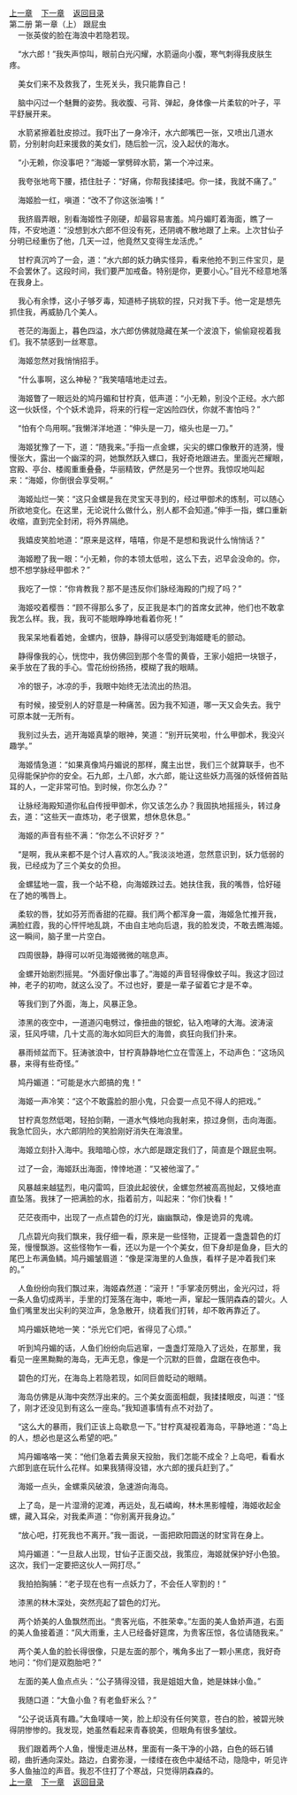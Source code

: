 
[上一章](https://github.com/xiaominghe2014/spider_book/blob/master/book/知北游/第20章.md)&nbsp;&nbsp;&nbsp;&nbsp;[下一章](https://github.com/xiaominghe2014/spider_book/blob/master/book/知北游/第22章.md)&nbsp;&nbsp;&nbsp;&nbsp;[返回目录](https://github.com/xiaominghe2014/spider_book/blob/master/book/知北游/README.md)
<br /> 第二册 第一章（上） 跟屁虫<br />
        一张英俊的脸在海浪中若隐若现。

    “水六郎！”我失声惊叫，眼前白光闪耀，水箭逼向小腹，寒气刺得我皮肤生疼。

    美女们来不及救我了，生死关头，我只能靠自己！

    脑中闪过一个魅舞的姿势。我收腹、弓背、弹起，身体像一片柔软的叶子，平平舒展开来。

    水箭紧擦着肚皮掠过。我吓出了一身冷汗，水六郎嘴巴一张，又喷出几道水箭，分别射向赶来援救的美女们，随后脸一沉，没入起伏的海水。

    “小无赖，你没事吧？”海姬一掌劈碎水箭，第一个冲过来。

    我夸张地弯下腰，捂住肚子：“好痛，你帮我揉揉吧。你一揉，我就不痛了。”

    海姬脸一红，嗔道：“改不了你这张油嘴！”

    我挤眉弄眼，别看海姬性子刚硬，却最容易害羞。鸠丹媚盯着海面，瞧了一阵，不安地道：“没想到水六郎不但没有死，还阴魂不散地跟了上来。上次甘仙子分明已经重伤了他，几天一过，他竟然又变得生龙活虎。”

    甘柠真沉吟了一会，道：“水六郎的妖力确实怪异，看来他抢不到三件宝贝，是不会罢休了。这段时间，我们要严加戒备。特别是你，更要小心。”目光不经意地落在我身上。

    我心有余悸，这小子够歹毒，知道柿子挑软的捏，只对我下手。他一定是想先抓住我，再威胁几个美人。

    苍茫的海面上，暮色四溢，水六郎仿佛就隐藏在某一个波浪下，偷偷窥视着我们。我不禁感到一丝寒意。

    海姬忽然对我悄悄招手。

    “什么事啊，这么神秘？”我笑嘻嘻地走过去。

    海姬瞥了一眼远处的鸠丹媚和甘柠真，低声道：“小无赖，别没个正经。水六郎这一伙妖怪，个个妖术诡异，将来的行程一定凶险四伏，你就不害怕吗？”

    “怕有个鸟用啊。”我懒洋洋地道：“伸头是一刀，缩头也是一刀。”

    海姬犹豫了一下，道：“随我来。”手指一点金螺，尖尖的螺口像散开的涟漪，慢慢张大，露出一个幽深的洞，她飘然跃入螺口，我好奇地跟进去。里面光芒耀眼，宫殿、亭台、楼阁重重叠叠，华丽精致，俨然是另一个世界。我惊叹地叫起来：“海姬，你倒很会享受啊。”

    海姬灿烂一笑：“这只金螺是我在灵宝天寻到的，经过甲御术的炼制，可以随心所欲地变化。在这里，无论说什么做什么，别人都不会知道。”伸手一指，螺口重新收缩，直到完全封闭，将外界隔绝。

    我嬉皮笑脸地道：“原来是这样，嘻嘻，你是不是想和我说什么悄悄话？”

    海姬瞪了我一眼：“小无赖，你的本领太低啦，这么下去，迟早会没命的。你，想不想学脉经甲御术？”

    我吃了一惊：“你肯教我？那不是违反你们脉经海殿的门规了吗？”

    海姬咬着樱唇：“顾不得那么多了，反正我是本门的首席女武神，他们也不敢拿我怎么样。我，我，我可不能眼睁睁地看着你死！”

    我呆呆地看着她，金螺内，很静，静得可以感受到海姬睫毛的颤动。

    静得像我的心，恍惚中，我仿佛回到那个冬雪的黄昏，王家小姐把一块银子，亲手放在了我的手心。雪花纷纷扬扬，模糊了我的眼睛。

    冷的银子，冰凉的手，我眼中始终无法流出的热泪。

    有时候，接受别人的好意是一种痛苦。因为我不知道，哪一天又会失去。我宁可原本就一无所有。

    我别过头去，逃开海姬真挚的眼神，笑道：“别开玩笑啦，什么甲御术，我没兴趣学。”

    海姬情急道：“如果真像鸠丹媚说的那样，魔主出世，我们三个就算联手，也不见得能保护你的安全。石九郎，土八郎，水六郎，能让这些妖力高强的妖怪俯首贴耳的人，一定非常可怕。到时候，你怎么办？”

    让脉经海殿知道你私自传授甲御术，你又该怎么办？我固执地摇摇头，转过身去，道：“这些天一直炼功，老子很累，想休息休息。”

    海姬的声音有些不满：“你怎么不识好歹？”

    “是啊，我从来都不是个讨人喜欢的人。”我淡淡地道，忽然意识到，妖力低弱的我，已经成为了三个美女的负担。

    金螺猛地一震，我一个站不稳，向海姬跌过去。她扶住我，我的嘴唇，恰好碰在了她的嘴唇上。

    柔软的唇，犹如芬芳而香甜的花瓣。我们两个都浑身一震，海姬急忙推开我，满脸红霞，我的心怦怦地乱跳，不由自主地向后退，我的脸发烫，不敢去瞧海姬。这一瞬间，脑子里一片空白。

    四周很静，静得可以听见海姬微微的喘息声。

    金螺开始剧烈摇晃。“外面好像出事了。”海姬的声音轻得像蚊子叫。我这才回过神，老子的初吻，就这么没了。不过也好，要是一辈子留着它才是不幸。

    等我们到了外面，海上，风暴正急。

    漆黑的夜空中，一道道闪电劈过，像扭曲的银蛇，钻入咆哮的大海。波涛滚滚，狂风呼啸，几十丈高的海水如同巨大的海兽，疯狂向我们扑来。

    暴雨倾盆而下。狂涛骇浪中，甘柠真静静地伫立在雪莲上，不动声色：“这场风暴，来得有些奇怪。”

    鸠丹媚道：“可能是水六郎搞的鬼！”

    海姬一声冷笑：“这个不敢露脸的胆小鬼，只会耍一点见不得人的把戏。”

    甘柠真忽然低喝，轻拍剑鞘，一道水气倏地向我射来，掠过身侧，击向海面。我急忙回头，水六郎阴险的笑脸刚好消失在海浪里。

    海姬立刻扑入海中。我暗暗心惊，水六郎是跟定我们了，简直是个跟屁虫啊。

    过了一会，海姬跃出海面，悻悻地道：“又被他溜了。”

    风暴越来越猛烈，电闪雷鸣，巨浪此起彼伏，金螺忽然被高高抛起，又倏地直直坠落。我抹了一把满脸的水，指着前方，叫起来：“你们快看！”

    茫茫夜雨中，出现了一点点碧色的灯光，幽幽飘动，像是诡异的鬼魂。

    几点碧光向我们飘来，我仔细一看，原来是一些怪物，正提着一盏盏碧色的灯笼，慢慢飘游。这些怪物乍一看，还以为是一个个美女，但下身却是鱼身，巨大的尾巴上布满鱼鳞。鸠丹媚皱眉道：“像是深海里的人鱼族，看样子是冲着我们来的。”

    人鱼纷纷向我们飘过来，海姬森然道：“滚开！”手掌凌厉劈出，金光闪过，将一条人鱼切成两半，手里的灯笼落在海中，嘶地一声，窜起一簇阴森森的碧火。人鱼们嘴里发出尖利的哭泣声，急急散开，绕着我们打转，却不敢再靠近了。

    鸠丹媚妖艳地一笑：“杀光它们吧，省得见了心烦。”

    听到鸠丹媚的话，人鱼们纷纷向后逃窜，一盏盏灯笼隐入了远处，在那里，我看见一座黑黝黝的海岛，无声无息，像是一个沉默的巨兽，盘踞在夜色中。

    碧色的灯光，在海岛上若隐若现，如同巨兽眨动的眼睛。

    海岛仿佛是从海中突然浮出来的。三个美女面面相觑，我揉揉眼皮，叫道：“怪了，刚才还没见到有这么一座岛。”我知道事情有点不对劲了。

    “这么大的暴雨，我们正该上岛歇息一下。”甘柠真凝视着海岛，平静地道：“岛上的人，想必也是这么希望的吧。”

    鸠丹媚咯咯一笑：“他们急着去黄泉天投胎，我们怎能不成全？上岛吧，看看水六郎到底在玩什么花样。如果我猜得没错，水六郎的援兵赶到了。”

    海姬一点头，金螺乘风破浪，急速游向海岛。

    上了岛，是一片湿滑的泥滩，再远处，乱石嶙峋，林木黑影幢幢，海姬收起金螺，藏入耳朵，对我柔声道：“你别离开我身边。”

    “放心吧，打死我也不离开。”我一面说，一面把欧阳圆送的财宝背在身上。

    鸠丹媚道：“一旦敌人出现，甘仙子正面交战，我策应，海姬就保护好小色狼。这次，我们一定要把这伙人一网打尽。”

    我拍拍胸脯：“老子现在也有一点妖力了，不会任人宰割的！”

    漆黑的林木深处，突然亮起了碧色的灯光。

    两个娇美的人鱼飘然而出。“贵客光临，不胜荣幸。”左面的美人鱼娇声道，右面的美人鱼接着道：“风大雨重，主人已经备好筵席，为贵客压惊，各位请随我来。”

    两个美人鱼的脸长得很像，只是左面的那个，嘴角多出了一颗小黑痣，我好奇地问：“你们是双胞胎吧？”

    左面的美人鱼点点头：“公子猜得没错，我是姐姐大鱼，她是妹妹小鱼。”

    我随口道：“大鱼小鱼？有老鱼虾米么？”

    “公子说话真有趣。”大鱼噗哧一笑，脸上却没有任何笑意，苍白的脸，被碧光映得阴惨惨的。我发现，她虽然看起来青春貌美，但眼角有很多皱纹。

    我们跟着两个人鱼，慢慢走进丛林，里面有一条干净的小路，白色的砾石铺砌，曲折通向深处。路边，白雾弥漫，一缕缕在夜色中凝结不动，隐隐中，听见许多人鱼抽泣的声音。我忍不住打了个寒战，只觉得阴森森的。
  <br />
[上一章](https://github.com/xiaominghe2014/spider_book/blob/master/book/知北游/第20章.md)&nbsp;&nbsp;&nbsp;&nbsp;[下一章](https://github.com/xiaominghe2014/spider_book/blob/master/book/知北游/第22章.md)&nbsp;&nbsp;&nbsp;&nbsp;[返回目录](https://github.com/xiaominghe2014/spider_book/blob/master/book/知北游/README.md)
